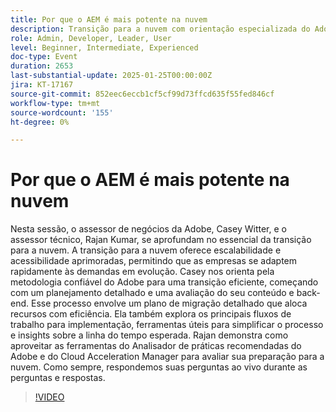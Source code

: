 ```yaml
---
title: Por que o AEM é mais potente na nuvem
description: Transição para a nuvem com orientação especializada do Adobe em ferramentas de planejamento, migração e avaliação de disponibilidade
role: Admin, Developer, Leader, User
level: Beginner, Intermediate, Experienced
doc-type: Event
duration: 2653
last-substantial-update: 2025-01-25T00:00:00Z
jira: KT-17167
source-git-commit: 852eec6eccb1cf5cf99d73ffcd635f55fed846cf
workflow-type: tm+mt
source-wordcount: '155'
ht-degree: 0%

---
```



# Por que o AEM é mais potente na nuvem

Nesta sessão, o assessor de negócios da Adobe, Casey Witter, e o assessor técnico, Rajan Kumar, se aprofundam no essencial da transição para a nuvem. A transição para a nuvem oferece escalabilidade e acessibilidade aprimoradas, permitindo que as empresas se adaptem rapidamente às demandas em evolução. Casey nos orienta pela metodologia confiável do Adobe para uma transição eficiente, começando com um planejamento detalhado e uma avaliação do seu conteúdo e back-end. Esse processo envolve um plano de migração detalhado que aloca recursos com eficiência. Ela também explora os principais fluxos de trabalho para implementação, ferramentas úteis para simplificar o processo e insights sobre a linha do tempo esperada. Rajan demonstra como aproveitar as ferramentas do Analisador de práticas recomendadas do Adobe e do Cloud Acceleration Manager para avaliar sua preparação para a nuvem. Como sempre, respondemos suas perguntas ao vivo durante as perguntas e respostas.

>[!VIDEO](https://video.tv.adobe.com/v/3443023/?learn=on&enablevpops)
